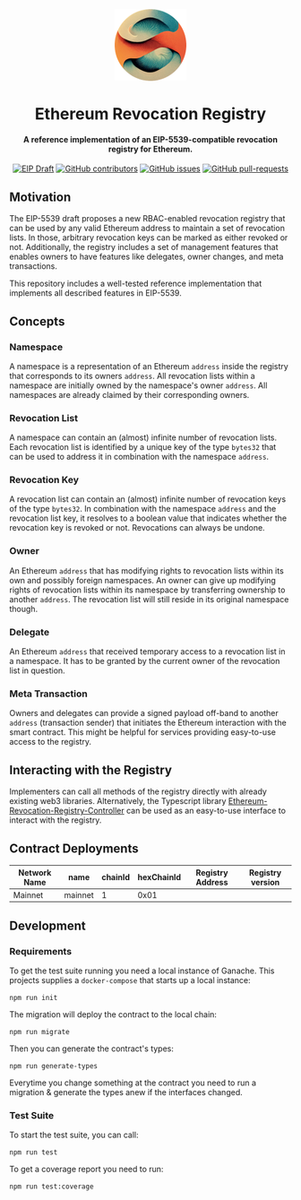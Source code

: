 <div align="center">
    <img src="img/icon_small.png" width="128"/>
</div>

<div align="center">

# Ethereum Revocation Registry

#### A reference implementation of an EIP-5539-compatible revocation registry for Ethereum.

[![EIP Draft](https://img.shields.io/badge/EIP--5539-Draft-blue)](https://github.com/ethereum/EIPs/pull/5539)
[![GitHub contributors](https://badgen.net/github/contributors/spherity/Ethereum-Revocation-Registry)](https://GitHub.com/spherity/Ethereum-Revocation-Registry/graphs/contributors/)
[![GitHub issues](https://img.shields.io/github/issues/spherity/Ethereum-Revocation-Registry)](https://GitHub.com/spherity/Ethereum-Revocation-Registry/issues/)
[![GitHub pull-requests](https://img.shields.io/github/issues-pr/spherity/Ethereum-Revocation-Registry.svg)](https://GitHub.com/spherity/Ethereum-Revocation-Registry/pull/)

</div>

## Motivation

The EIP-5539 draft proposes a new RBAC-enabled revocation registry that can be used by any valid Ethereum address to maintain a set of revocation lists. In those, arbitrary revocation keys can be marked as either revoked or not. Additionally, the registry includes a set of management features that enables owners to have features like delegates, owner changes, and meta transactions.

This repository includes a well-tested reference implementation that implements all described features in EIP-5539.

## Concepts


### Namespace

A namespace is a representation of an Ethereum `address` inside the registry that corresponds to its owners `address`. All revocation lists within a namespace are initially owned by the namespace's owner `address`. All namespaces are already claimed by their corresponding owners.

### Revocation List

A namespace can contain an (almost) infinite number of revocation lists. Each revocation list is identified by a unique key of the type `bytes32` that can be used to address it in combination with the namespace `address`. 

### Revocation Key

A revocation list can contain an (almost) infinite number of revocation keys of the type `bytes32`. In combination with the namespace `address` and the revocation list key, it resolves to a boolean value that indicates whether the revocation key is revoked or not. Revocations can always be undone.

### Owner

An Ethereum `address` that has modifying rights to revocation lists within its own and possibly foreign namespaces. An owner can give up modifying rights of revocation lists within its namespace by transferring ownership to another `address`. The revocation list will still reside in its original namespace though.

### Delegate

An Ethereum `address` that received temporary access to a revocation list in a namespace. It has to be granted by the current owner of the revocation list in question.

### Meta Transaction

Owners and delegates can provide a signed payload off-band to another `address` (transaction sender) that initiates the Ethereum interaction with the smart contract. This might be helpful for services providing easy-to-use access to the registry.

## Interacting with the Registry

Implementers can call all methods of the registry directly with already existing web3 libraries. Alternatively, the Typescript library [Ethereum-Revocation-Registry-Controller](https://github.com/spherity/Ethereum-Revocation-Registry-Controller) can be used as an easy-to-use interface to interact with the registry.

## Contract Deployments

| Network Name | name    | chainId | hexChainId | Registry Address   | Registry version      |
|--------------|---------|---------|------------|--------------------|-----------------------|
| Mainnet      | mainnet | 1       | 0x01       |||

## Development

### Requirements

To get the test suite running you need a local instance of Ganache.
This projects supplies a `docker-compose` that starts up a local instance:

```
npm run init
```

The migration will deploy the contract to the local chain:

```
npm run migrate
```

Then you can generate the contract's types:

```
npm run generate-types
```

Everytime you change something at the contract you need to run a migration & generate the types anew if the interfaces changed.

### Test Suite

To start the test suite, you can call:

```
npm run test
```

To get a coverage report  you need to run:

```
npm run test:coverage
```